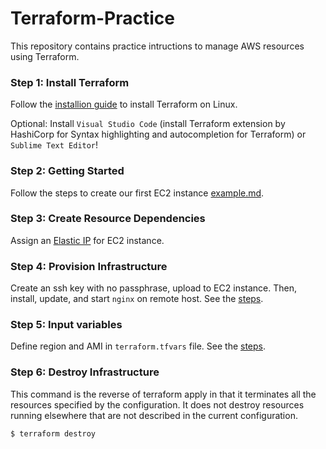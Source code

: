 # Terraform-Practice
This repository contains practice intructions to manage AWS resources using Terraform.

### Step 1: Install Terraform

Follow the [installion guide](https://github.com/juliehub/Terraform-Practice/blob/master/terraform_installation.md) to install Terraform on Linux.

Optional: Install `Visual Studio Code` (install Terraform extension by HashiCorp for Syntax highlighting and autocompletion for Terraform) or `Sublime Text Editor`!

### Step 2: Getting Started
Follow the steps to create our first EC2 instance [example.md](https://github.com/juliehub/Terraform-Practice/blob/master/example.md).

### Step 3: Create Resource Dependencies
Assign an [Elastic IP](https://github.com/juliehub/Terraform-Practice/blob/master/example_elastic_ip.md) for EC2 instance.

### Step 4: Provision Infrastructure
Create an ssh key with no passphrase, upload to EC2 instance. Then, install, update, and start `nginx` on remote host. See the  [steps](https://github.com/juliehub/Terraform-Practice/blob/master/provision_ec2.md).

### Step 5: Input variables
Define region and AMI in `terraform.tfvars` file. See the [steps](https://github.com/juliehub/Terraform-Practice/blob/master/input_var_ec2.md).

### Step 6: Destroy Infrastructure
This command is the reverse of terraform apply in that it terminates all the resources specified by the configuration. 
It does not destroy resources running elsewhere that are not described in the current configuration.
```python
$ terraform destroy
```
